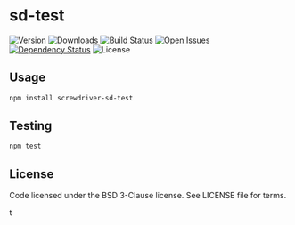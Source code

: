 # sd-test
[![Version][npm-image]][npm-url] ![Downloads][downloads-image] [![Build Status][status-image]][status-url] [![Open Issues][issues-image]][issues-url] [![Dependency Status][daviddm-image]][daviddm-url] ![License][license-image]

> 

## Usage

```bash
npm install screwdriver-sd-test
```

## Testing

```bash
npm test
```

## License

Code licensed under the BSD 3-Clause license. See LICENSE file for terms.

[npm-image]: https://img.shields.io/npm/v/screwdriver-sd-test.svg
[npm-url]: https://npmjs.org/package/screwdriver-sd-test
[downloads-image]: https://img.shields.io/npm/dt/screwdriver-sd-test.svg
[license-image]: https://img.shields.io/npm/l/screwdriver-sd-test.svg
[issues-image]: https://img.shields.io/github/issues/screwdriver-cd/sd-test.svg
[issues-url]: https://github.com/screwdriver-cd/sd-test/issues
[status-image]: https://cd.screwdriver.cd/pipelines/pipelineid/badge
[status-url]: https://cd.screwdriver.cd/pipelines/pipelineid
[daviddm-image]: https://david-dm.org/screwdriver-cd/sd-test.svg?theme=shields.io
[daviddm-url]: https://david-dm.org/screwdriver-cd/sd-test
t
